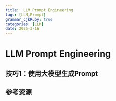 ```yaml
---
title:  LLM Prompt Engineering
tags: [LLM,Prompt]
grammar_cjkRuby: true
categories: [LLM]
date: 2025-3-16
---
```


# LLM Prompt Engineering

## 技巧1：使用大模型生成Prompt




## 参考资源

